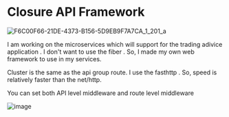 # Closure API Framework

![F6C00F66-21DE-4373-B156-5D9EB9F7A7CA_1_201_a](https://github.com/user-attachments/assets/562f3782-2987-4480-8696-4c6428e016b6)

I am working on the microservices which will support for the trading adivice application . I  don't want to use the fiber . So, I made my own web framework to use in my services.

Cluster is the same as the api group route. I use the fasthttp . So, speed is relatively faster than the net/http.

You can set both  API level middleware and route level middleware

![image](https://github.com/user-attachments/assets/16f17bba-0ff2-4b6b-85db-efc3c6546144)
